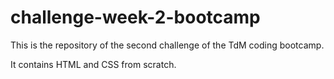# challenge-week-2-bootcamp


This is the repository of the second challenge of the TdM coding bootcamp.

It contains HTML and CSS from scratch.
